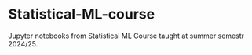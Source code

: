 # Statistical-ML-course
Jupyter notebooks from Statistical ML Course taught at summer semestr 2024/25.
